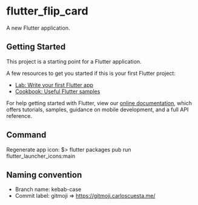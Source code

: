 # flutter_flip_card

A new Flutter application.

## Getting Started

This project is a starting point for a Flutter application.

A few resources to get you started if this is your first Flutter project:

- [Lab: Write your first Flutter app](https://flutter.dev/docs/get-started/codelab)
- [Cookbook: Useful Flutter samples](https://flutter.dev/docs/cookbook)

For help getting started with Flutter, view our
[online documentation](https://flutter.dev/docs), which offers tutorials,
samples, guidance on mobile development, and a full API reference.

## Command

Regenerate app icon:
$> flutter packages pub run flutter_launcher_icons:main

## Naming convention 

* Branch name: kebab-case
* Commit label: gitmoji => https://gitmoji.carloscuesta.me/